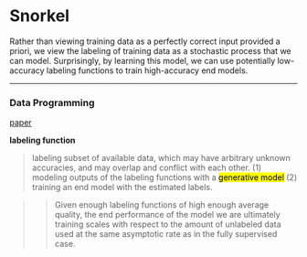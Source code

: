 # Snorkel

Rather than viewing training data as a perfectly correct input provided a priori, we view the labeling of training data as a stochastic process that we can model. Surprisingly, by learning this model, we can use potentially low-accuracy labeling functions to train high-accuracy end models.

---

### Data Programming
[paper](https://arxiv.org/abs/1605.07723)

**labeling function**
> labeling subset of available data, which may have arbitrary unknown accuracies, and may overlap and conflict with each other.
(1) modeling outputs of the labeling functions with a <mark>generative model</mark>
(2) training an end model with the estimated labels.

>> Given enough labeling functions of high enough average quality, the end performance of the model we are ultimately training scales with respect to the amount of unlabeled data used at the same asymptotic rate as in the fully supervised case.
